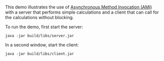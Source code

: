 This demo illustrates the use of [Asynchronous Method Invocation (AMI)][1]
with a server that performs simple calculations and a client that can
call for the calculations without blocking.

To run the demo, first start the server:

```
java -jar build/libs/server.jar
```

In a second window, start the client:

```
java -jar build/libs/client.jar
```

[1]: https://doc.zeroc.com/ice/3.7/language-mappings/java-mapping/client-side-slice-to-java-mapping/asynchronous-method-invocation-ami-in-java
